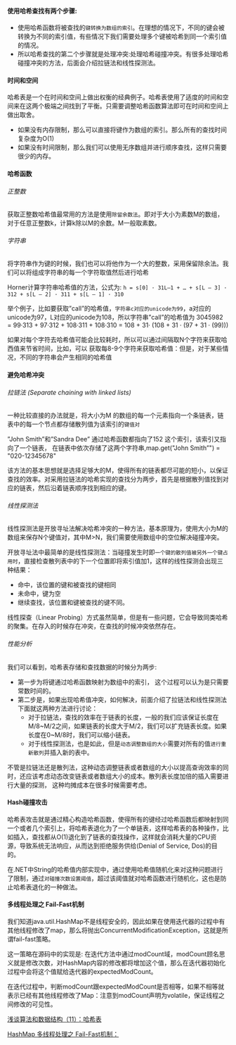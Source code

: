 
#### 使用哈希查找有两个步骤:
- 使用哈希函数将被查找的`键转换为数组的索引`。在理想的情况下，不同的键会被转换为不同的索引值，有些情况下我们需要处理多个键被哈希到同一个索引值的情况。
- 所以哈希查找的第二个步骤就是处理冲突:处理哈希碰撞冲突。有很多处理哈希碰撞冲突的方法，后面会介绍拉链法和线性探测法。

#### 时间和空间

哈希表是一个在时间和空间上做出权衡的经典例子。哈希表使用了适度的时间和空间来在这两个极端之间找到了平衡。只需要调整哈希函数算法即可在时间和空间上做出取舍。
- 如果没有内存限制，那么可以直接将键作为数组的索引。那么所有的查找时间复杂度为O(1)
- 如果没有时间限制，那么我们可以使用无序数组并进行顺序查找，这样只需要很少的内存。


#### 哈希函数

###### 正整数

获取正整数哈希值最常用的方法是使用`除留余数法`。即对于大小为素数M的数组，对于任意正整数k，计算k除以M的余数。M一般取素数。

###### 字符串

将字符串作为键的时候，我们也可以将他作为一个大的整数，采用保留除余法。我们可以将组成字符串的每一个字符取值然后进行哈希

Horner计算字符串哈希值的方法，公式为:
`h = s[0] · 31L–1 + … + s[L – 3] · 312 + s[L – 2] · 311 + s[L – 1] · 310`

举个例子，比如要获取”call”的哈希值，`字符串c对应的unicode为99`，a对应的unicode为97，L对应的unicode为108，所以字符串”call”的哈希值为 3045982 = 99·313 + 97·312 + 108·311 + 108·310 = 108 + 31· (108 + 31 · (97 + 31 · (99)))

如果对每个字符去哈希值可能会比较耗时，所以可以通过间隔取N个字符来获取哈西值来节省时间，比如，可以 获取每8-9个字符来获取哈希值：但是，对于某些情况，不同的字符串会产生相同的哈希值

#### 避免哈希冲突

######  拉链法 (Separate chaining with linked lists)

一种比较直接的办法就是，将大小为M 的数组的每一个元素指向一个条链表，链表中的每一个节点都存储散列值为该索引的`键值对`

”John Smith”和”Sandra Dee” 通过哈希函数都指向了152 这个索引，该索引又指向了一个链表， 在链表中依次存储了这两个字符串,map.get("John Smith”") = "020-12345678"

该方法的基本思想就是选择足够大的M，使得所有的链表都尽可能的短小，以保证查找的效率。对采用拉链法的哈希实现的查找分为两步，首先是根据散列值找到对应的链表，然后沿着链表顺序找到相应的键。

###### 线性探测法

线性探测法是开放寻址法解决哈希冲突的一种方法，基本原理为，使用大小为M的数组来保存N个键值对，其中M>N，我们需要使用数组中的空位解决碰撞冲突。

开放寻址法中最简单的是线性探测法：当碰撞发生时即`一个键的散列值被另外一个键占用时`，直接检查散列表中的下一个位置即将索引值加1，这样的线性探测会出现三种结果：
- 命中，该位置的键和被查找的键相同
- 未命中，键为空
- 继续查找，该位置和键被查找的键不同。

线性探查（Linear Probing）方式虽然简单，但是有一些问题，它会导致同类哈希的聚集。在存入的时候存在冲突，在查找的时候冲突依然存在。

###### 性能分析

我们可以看到，哈希表存储和查找数据的时候分为两步:
- 第一步为将键通过哈希函数映射为数组中的索引， 这个过程可以认为是只需要常数时间的。
- 第二步是，如果出现哈希值冲突，如何解决，前面介绍了拉链法和线性探测法下面就这两种方法进行讨论：
	- 对于拉链法，查找的效率在于链表的长度，一般的我们应该保证长度在M/8~M/2之间，如果链表的长度大于M/2，我们可以扩充链表长度。如果长度在0~M/8时，我们可以缩小链表。
	- 对于线性探测法，也是如此，但是`动态调整数组的大小`需要对所有的值`进行重新散列`并插入新的表中。

不管是拉链法还是散列法，这种动态调整链表或者数组的大小以提高查询效率的同时，还应该考虑动态改变链表或者数组大小的成本。散列表长度加倍的插入需要进行大量的探测， 这种均摊成本在很多时候需要考虑。


#### Hash碰撞攻击

哈希表攻击就是通过精心构造哈希函数，使得所有的键经过哈希函数后都映射到同一个或者几个索引上，将哈希表退化为了一个单链表，这样哈希表的各种操作，比如插入，查找都从O(1)退化到了链表的查找操作，这样就会消耗大量的CPU资源，导致系统无法响应，从而达到拒绝服务供给(Denial of Service, Dos)的目的。

在.NET中String的哈希值内部实现中，通过使用哈希值随机化来对这种问题进行了限制，通过`对碰撞次数设置阈值`，超过该阈值就对哈希函数进行随机化，这也是防止哈希表退化的一种做法。

#### 多线程处理之 Fail-Fast机制

我们知道java.util.HashMap不是线程安全的，因此如果在使用迭代器的过程中有其他线程修改了map，那么将抛出ConcurrentModificationException，这就是所谓fail-fast策略。

这一策略在源码中的实现是: 在迭代方法中通过modCount域，modCount顾名思义就是修改次数，对HashMap内容的修改都将增加这个值，那么在迭代器初始化过程中会将这个值赋给迭代器的expectedModCount。

在迭代过程中，判断modCount跟expectedModCount是否相等，如果不相等就表示已经有其他线程修改了Map：注意到modCount声明为volatile，保证线程之间修改的可见性。



[浅谈算法和数据结构（11）：哈希表](http://blog.jobbole.com/79261/)

[HashMap 多线程处理之 Fail-Fast机制：](http://www.cnblogs.com/alexlo/archive/2013/03/14/2959233.html)
